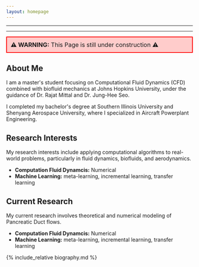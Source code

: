 ```yaml
---
layout: homepage
---
```





---
---
<div style="background-color: #ffcccb; padding: 10px; border: 2px solid red; font-size: 16px;">
<strong>⚠️ WARNING:</strong> This Page is still under construction ⚠️
</div>


## About Me

I am a master's student focusing on Computational Fluid Dynamics (CFD) combined with biofluid mechanics at Johns Hopkins University, under the guidance of Dr. Rajat Mittal and Dr. Jung-Hee Seo.



I completed my bachelor's degree at Southern Illinois University and Shenyang Aerospace University, where I specialized in Aircraft Powerplant Engineering.


## Research Interests

My research interests include applying computational algorithms to real-world problems, particularly in fluid dynamics, biofluids, and aerodynamics.


- **Computation Fluid Dynamcis:** Numerical 
- **Machine Learning:** meta-learning, incremental learning, transfer learning


## Current Research 

My current research involves theoretical and numerical modeling of Pancreatic Duct flows.


- **Computation Fluid Dynamcis:** Numerical 
- **Machine Learning:** meta-learning, incremental learning, transfer learning

{% include_relative biography.md %}

<!-- 

## News

- **[Feb. 2020]** Our paper about incremental learning is accepted to CVPR 2020.
- **[Feb. 2020]** We will host the ACM Multimedia Asia 2020 conference in Singapore!
- **[Sept. 2019]** Our paper about few-shot learning is accepted to NeurIPS 2019.
- **[Mar. 2019]** Our paper about few-shot learning is accepted to CVPR 2019. -->

<!-- {% include_relative _includes/research.md %} -->
<!-- 
{% include_relative _includes/publications.md %}

{% include_relative _includes/preprints.md %} -->

<!-- {% include_relative _includes/services.md %} -->
